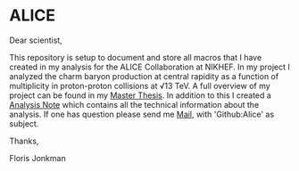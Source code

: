 # ALICE

Dear scientist,

This repository is setup to document and store all macros that I have created in my analysis for the ALICE Collaboration at NIKHEF. In my project I analyzed the charm baryon production at central rapidity as a function of multiplicity in proton-proton collisions at √13 TeV. A full overview of my project can be found in my [Master Thesis](https://www.dropbox.com/s/rymgot1xvugtamg/20200120_Master_Thesis_Floris_Jonkman.pdf?dl=0). In addition to this I created a [Analysis Note](https://www.dropbox.com/s/ns8b1lddz2fqp7u/20200120_Analysis_Note_Floris_Jonkman.pdf?dl=0) which contains all the technical information about the analysis. If one has question please send me [Mail](mailto:floris.publicmail@gmail.com?subject=Github:Alice), with 'Github:Alice' as subject.

Thanks,

Floris Jonkman